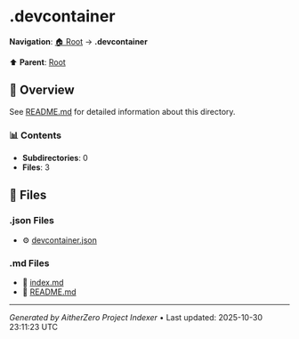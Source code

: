 # .devcontainer

**Navigation**: [🏠 Root](../index.md) → **.devcontainer**

⬆️ **Parent**: [Root](../index.md)

## 📖 Overview

See [README.md](./README.md) for detailed information about this directory.

### 📊 Contents

- **Subdirectories**: 0
- **Files**: 3

## 📄 Files

### .json Files

- ⚙️ [devcontainer.json](./devcontainer.json)

### .md Files

- 📝 [index.md](./index.md)
- 📝 [README.md](./README.md)

---

*Generated by AitherZero Project Indexer* • Last updated: 2025-10-30 23:11:23 UTC

